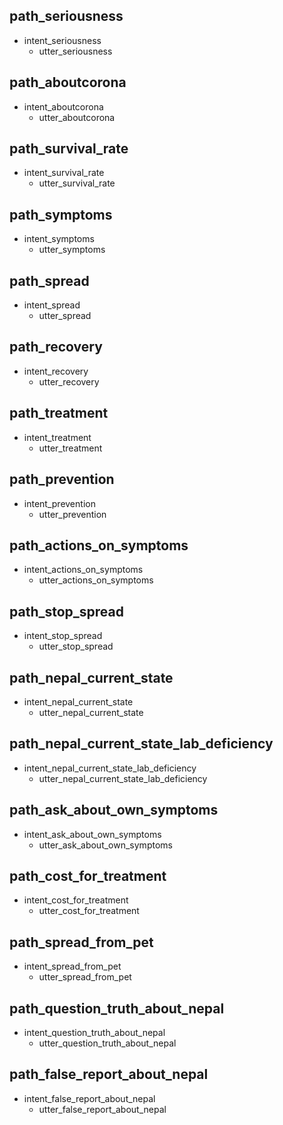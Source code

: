 ## path_seriousness 
* intent_seriousness
  - utter_seriousness

## path_aboutcorona
* intent_aboutcorona
  - utter_aboutcorona

## path_survival_rate
* intent_survival_rate
  - utter_survival_rate

## path_symptoms 
* intent_symptoms
  - utter_symptoms

## path_spread
* intent_spread
  - utter_spread

## path_recovery
* intent_recovery
  - utter_recovery

## path_treatment 
* intent_treatment
  - utter_treatment

## path_prevention
* intent_prevention
  - utter_prevention

## path_actions_on_symptoms
* intent_actions_on_symptoms
  - utter_actions_on_symptoms

## path_stop_spread 
* intent_stop_spread
  - utter_stop_spread

## path_nepal_current_state
* intent_nepal_current_state
  - utter_nepal_current_state

## path_nepal_current_state_lab_deficiency
* intent_nepal_current_state_lab_deficiency
  - utter_nepal_current_state_lab_deficiency

## path_ask_about_own_symptoms 
* intent_ask_about_own_symptoms
  - utter_ask_about_own_symptoms

## path_cost_for_treatment 
* intent_cost_for_treatment
  - utter_cost_for_treatment

## path_spread_from_pet
* intent_spread_from_pet
  - utter_spread_from_pet

## path_question_truth_about_nepal
* intent_question_truth_about_nepal
  - utter_question_truth_about_nepal

## path_false_report_about_nepal 
* intent_false_report_about_nepal
  - utter_false_report_about_nepal



